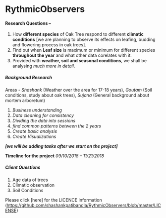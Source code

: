 # RythmicObservers

#### Research Questions – 

1. How __**different species**__ of Oak Tree respond to different **climatic conditions** [we are planning to observe its effects on leafing, budding and flowering process in oak trees]. 
2. Find out when __**Leaf size**__ is maximum or minimum for different species **throughout the year** and what other data corelates with it.
3. Provided with **weather, soil and seasonal conditions**, we shall be analysing _much more in detail_.

##### **Background Research** 
Areas - 
_Shashank_ (Weather over the area for 17-18 years), 
_Goutam_ (Soil conditions, study about oak trees), 
_Sujana_ (General background about mortem arboretum)

1. _Business understanding_
2. _Data cleaning for consistency_
3. _Dividing the data into sessions_ 
4. _find common patterns between the 2 years_
5. _Create basic analysis_
5. _Create Visualizations_

_**[we will be adding tasks after we start on the project]**_

**Timeline for the project**
_09/10/2018 – 11/21/2018_

##### __**Client Questions**__
1. Age data of trees
2. Climatic observation
3. Soil Conditions


Please click [here] for the LICENCE Information (https://github.com/shashankpatibandla/RythmicObservers/blob/master/LICENSE)
